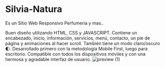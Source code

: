 # Silvia-Natura

Es un Sitio Web Responsivo Perfumeria y mas..

Buen diseño utilizando HTML, CSS y JAVASCRIPT. Contiene un encabezado, inicio, información, servicios, menú, contacto, un pie de página y animaciones al hacer scroll. También tiene un modo claro/oscuro🌓.
Desarrollado primero con la metodología Mobile First, luego para escritorio. Compatible con todos los dispositivos móviles y con una hermosa y agradable interfaz de usuario.
![preview (1)](https://user-images.githubusercontent.com/110701001/224597727-c809703e-f4b3-412a-8052-bcf5846d03f1.png)
